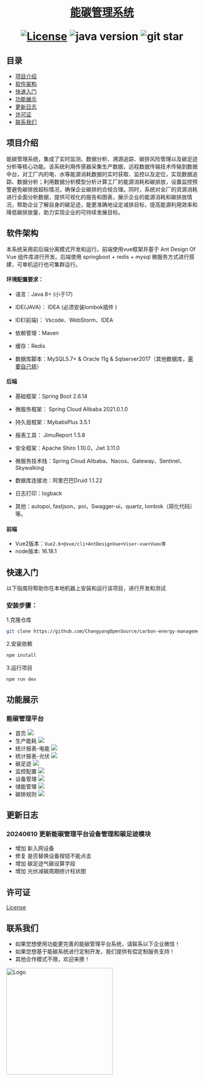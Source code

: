 <h1 align="center">
  <a href="https://github.com/smart-doc-group/smart-doc" target="_blank">能碳管理系统</a>
  
[![License](https://img.shields.io/badge/license-Apache%202-green.svg)](https://www.apache.org/licenses/LICENSE-2.0)
![java version](https://img.shields.io/badge/JAVA-1.8+-green.svg)
![git star](https://img.shields.io/github/stars/jdzhang1221/carbon-energy-management.svg)
</h1>

## 目录

- [项目介绍](#项目介绍)
- [软件架构](#软件架构)
- [快速入门](#快速入门)
- [功能展示](#功能展示)
- [更新日志](#更新日志)
- [许可证](#许可证)
- [联系我们](#联系我们)

## 项目介绍

能碳管理系统，集成了实时监测、数据分析、溯源追踪、碳排风险管理以及碳足迹分析等核心功能。该系统利用传感器采集生产数据，远程数据传输技术传输到数据中台，对工厂内的电、水等能源消耗数据的实时获取、监控以及定位，实现数据追踪、数据分析；利用数据分析模型分析计算工厂的能源消耗和碳排放，设置监控预警避免碳排放超标情况，确保企业碳排的合规合理。同时，系统对全厂的资源消耗进行全面分析数据，提供可视化的报告和图表，展示企业的能源消耗和碳排放情况，帮助企业了解自身的碳足迹，能更准确地设定减排目标，提高能源利用效率和降低碳排放量，助力实现企业的可持续发展目标。

## 软件架构

本系统采用前后端分离模式开发和运行。前端使用vue框架并基于 Ant Design Of Vue 组件库进行开发。后端使用 springboot + redis + mysql 微服务方式进行搭建，可单机运行也可集群运行。 

#### 环境配置要求：

- 语言：Java 8+ (小于17)

- IDE(JAVA)： IDEA (必须安装lombok插件 )

- IDE(前端)： Vscode、WebStorm、IDEA

- 依赖管理：Maven

- 缓存：Redis

- 数据库脚本：MySQL5.7+  &  Oracle 11g & Sqlserver2017（其他数据库，[需要自己转](https://my.oschina.net/jeecg/blog/4905722)）

#### 后端

- 基础框架：Spring Boot 2.6.14

- 微服务框架： Spring Cloud Alibaba 2021.0.1.0

- 持久层框架：MybatisPlus 3.5.1

- 报表工具： JimuReport 1.5.8

- 安全框架：Apache Shiro 1.10.0，Jwt 3.11.0

- 微服务技术栈：Spring Cloud Alibaba、Nacos、Gateway、Sentinel、Skywalking

- 数据库连接池：阿里巴巴Druid 1.1.22

- 日志打印：logback

- 其他：autopoi, fastjson，poi，Swagger-ui，quartz, lombok（简化代码）等。


#### 前端

- Vue2版本：`Vue2.6+@vue/cli+AntDesignVue+Viser-vue+Vuex等`
- node版本: 16.18.1

## 快速入门
以下指南将帮助你在本地机器上安装和运行该项目，进行开发和测试

### 安装步骤：
1.克隆仓库
```bash
git clone https://github.com/ChangyangOpenSource/carbon-energy-management.git
```
2.安装依赖
```bash
npm install
```
3.运行项目

```bash
npm run dev
```
## 功能展示
### 能碳管理平台
- 首页
    ![](./images/首页.jpeg)
- 生产能耗
   ![](./images/能源管理-生产能耗.jpeg)
- 统计报表-电能
    ![](./images/统计报表-电能.jpeg)
- 统计报表-光伏
   ![](./images/统计报表-光伏.jpeg)
- 碳足迹
    ![](./images/碳足迹.jpeg)
- 监控配置
   ![](./images/监控配置.jpeg)
- 设备管理
    ![](./images/设备管理.jpeg)
- 储能管理
   ![](./images/储能管理.jpeg)
- 碳排规则
   ![](./images/碳排规则.jpeg)

## 更新日志

### 20240610 更新能碳管理平台设备管理和碳足迹模块
- 增加 新入网设备
- 修复 是否替换设备按钮不能点击
- 增加 碳足迹气碳设算字段
- 增加 光伏减碳周期统计柱状图

## 许可证

[License](./License)

## 联系我们 
* 如果您想使用功能更完善的能碳管理平台系统，请联系以下企业微信！
* 如果您想基于能碳系统进行定制开发，我们提供有偿定制服务支持！
* 其他合作模式不限，欢迎来撩！

<img src="./images/%E4%BC%81%E4%B8%9A%E5%BE%AE%E4%BF%A1.jpg" alt="Logo" width="280" height="280">

